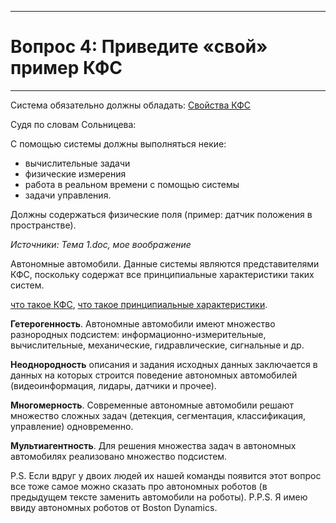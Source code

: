 ___
# Вопрос 4: Приведите «свой» пример КФС
___

Система обязательно должны обладать: [Свойства КФС](2.md)

Судя по словам Сольницева: 

С помощью системы должны выполняться некие:
* вычислительные задачи
* физические измерения
* работа в реальном времени с помощью системы 
* задачи управления. 

Должны содержаться физические поля (пример: датчик положения в пространстве).



*Источники: Тема 1.doc, мое воображение*

Автономные автомобили. Данные системы являются представителями КФС, поскольку содержат все принципиальные характеристики таких систем.

[что такое КФС](1.md), [что такое принципиальные характеристики](2.md).

**Гетерогенность**. Автономные автомобили имеют множество разнородных подсистем: информационно-измерительные, вычислительные, механические, гидравлические, сигнальные и др.

**Неоднородность** описания и задания исходных данных заключается в данных на которых строится поведение автономных автомобилей (видеоинформация, лидары, датчики и прочее). 

**Многомерность**. Современные автономные автомобили решают множество сложных задач (детекция, сегментация, классификация, управление) одновременно.

**Мультиагентность**. Для решения множества задач в автономных автомобилях реализовано множество подсистем. 

P.S. Если вдруг у двоих людей их нашей команды появится этот вопрос все тоже самое можно сказать про автономных роботов (в предыдущем тексте заменить автомобили на роботы).
P.P.S. Я имею ввиду автономных роботов от Boston Dynamics.
